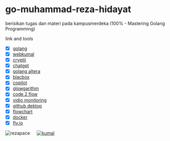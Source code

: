# go-muhammad-reza-hidayat

berisikan tugas dan materi pada kampusmerdeka (100% - Mastering Golang Programming)

link and tools

- [x] [golang](https://golang.org/)
- [x] [webkumal](https://webkumal.com/)
- [x] [cryptii](https://cryptii.com/)
- [x] [chatgpt](https://chat.openai.com/auth/login)
- [x] [golang altera](https://alta.id/user-account/enrolled-courses/)
- [x] [blacbox](https://github.com/rezapace/BLACKBOX-CRACKED-BY-KUMAL)
- [x] [copilot](https://github.com/features/copilot)
- [x] [glowgarithm](https://flowgorithm.software.informer.com/2.8/)
- [x] [code 2 flow](https://app.code2flow.com/)
- [x] [vidio monitoring](https://docs.google.com/spreadsheets/d/1o4TgqlB-hxDNoTH4ybP1yFPHIYANbcychl6N-tNd3tU/edit#gid=0)
- [x] [github dektop](https://desktop.github.com/)
- [x] [flowchart ](https://app.diagrams.net/index.html)
- [x] [docker](https://hub.docker.com/)
- [x] [fly.io](https://fly.io/)

<img src="https://komarev.com/ghpvc/?username=rezapace&label=Profile%20views&color=0e75b6&style=flat" alt="rezapace" /> &emsp; [![kumal][kumal]][kumal]

[kumal]: https://custom-icon-badges.demolab.com/badge/kumal-.com-blue.svg?logo=kumal

<!-- @import "[TOC]" {cmd="toc" depthFrom=1 depthTo=6 orderedList=false} -->
